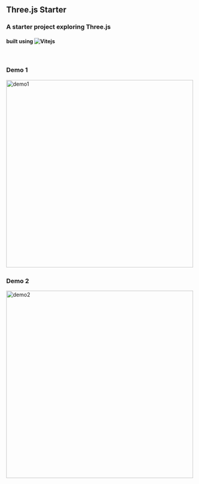 ## Three.js Starter
### A starter project exploring Three.js

#### built using ![Vitejs](https://vitejs.dev)

<br />

### Demo 1
<img src="/assets/demo1.gif" alt="demo1" height="500">&nbsp;

### Demo 2
<img src="/assets/demo2.gif" alt="demo2" height="500">&nbsp;
